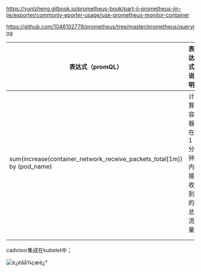 https://yunlzheng.gitbook.io/prometheus-book/part-ii-prometheus-jin-jie/exporter/commonly-eporter-usage/use-prometheus-monitor-container



https://github.com/1046102779/prometheus/tree/master/prometheus/querying

| 表达式（promQL）                                             | 表达式说明                      | 备注 |
| ------------------------------------------------------------ | ------------------------------- | ---- |
| sum(increase(container_network_receive_packets_total[1m]) by (pod_name) | 计算容器在1分钟内接收到的总流量 |      |
|                                                              |                                 |      |
|                                                              |                                 |      |

cadvisor集成在kubelet中；



![è¿éåå¾çæè¿°](https://img-blog.csdn.net/20170909222324259?watermark/2/text/aHR0cDovL2Jsb2cuY3Nkbi5uZXQvaHV3aF8=/font/5a6L5L2T/fontsize/400/fill/I0JBQkFCMA==/dissolve/70/gravity/SouthEast)